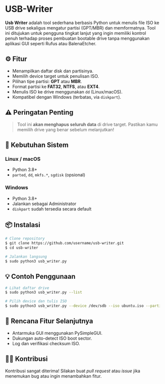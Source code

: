 # USB-Writer

**Usb Writer** adalah tool sederhana berbasis Python untuk menulis file ISO ke USB drive sekaligus mengatur partisi (GPT/MBR) dan memformatnya. Tool ini ditujukan untuk pengguna tingkat lanjut yang ingin memiliki kontrol penuh terhadap proses pembuatan bootable drive tanpa menggunakan aplikasi GUI seperti Rufus atau BalenaEtcher.

## ⚙️ Fitur
- Menampilkan daftar disk dan partisinya.
- Memilih device target untuk penulisan ISO.
- Pilihan tipe partisi: **GPT** atau **MBR**.
- Format partisi ke **FAT32**, **NTFS**, atau **EXT4**.
- Menulis ISO ke drive menggunakan `dd` (Linux/macOS).
- Kompatibel dengan Windows (terbatas, via `diskpart`).

## ⚠️ Peringatan Penting
> Tool ini **akan menghapus seluruh data** di drive target. Pastikan kamu memilih drive yang benar sebelum melanjutkan!

## 🧰 Kebutuhan Sistem
### Linux / macOS
- Python 3.8+
- `parted`, `dd`, `mkfs.*`, `sgdisk` (opsional)

### Windows
- Python 3.8+
- Jalankan sebagai Administrator
- `diskpart` sudah tersedia secara default

## 📦 Instalasi
```bash
# Clone repository
$ git clone https://github.com/username/usb-writer.git
$ cd usb-writer

# Jalankan langsung
$ sudo python3 usb_writer.py
```

## 💡 Contoh Penggunaan
```bash
# Lihat daftar drive
$ sudo python3 usb_writer.py --list

# Pilih device dan tulis ISO
$ sudo python3 usb_writer.py --device /dev/sdb --iso ubuntu.iso --partition gpt --format fat32
```

## 🚀 Rencana Fitur Selanjutnya
- Antarmuka GUI menggunakan PySimpleGUI.
- Dukungan auto-detect ISO boot sector.
- Log dan verifikasi checksum ISO.

## 🧑‍💻 Kontribusi
Kontribusi sangat diterima! Silakan buat *pull request* atau *issue* jika menemukan bug atau ingin menambahkan fitur.

